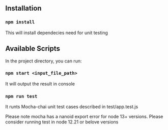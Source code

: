 
## Installation

### `npm install`

This will install dependecies need for unit testing

## Available Scripts

In the project directory, you can run:

### `npm start <input_file_path>`

It will output the result in console

### `npm run test`

It runts Mocha-chai unit test cases described in test/app.test.js

Please note mocha has a nanoid export error for node 13+ versions. Please consider running test in node 12.21 or belove versions
